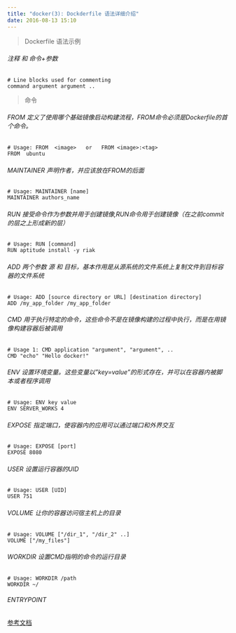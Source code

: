 ```yaml
---
title: "docker(3): Dockderfile 语法详细介绍"
date: 2016-08-13 15:10
---
```


> Dockerfile 语法示例

###### 注释 和 命令+参数

    # Line blocks used for commenting
    command argument argument ..

> 命令

###### FROM 定义了使用哪个基础镜像启动构建流程，FROM命令必须是Dockerfile的首个命令。

    # Usage: FROM  <image>   or   FROM <image>:<tag>
    FROM  ubuntu

###### MAINTAINER 声明作者，并应该放在FROM的后面

    # Usage: MAINTAINER [name]
    MAINTAINER authors_name

###### RUN 接受命令作为参数并用于创建镜像,RUN命令用于创建镜像（在之前commit的层之上形成新的层）

    # Usage: RUN [command]
    RUN aptitude install -y riak

###### ADD  两个参数 源 和 目标，基本作用是从源系统的文件系统上复制文件到目标容器的文件系统

    # Usage: ADD [source directory or URL] [destination directory]
    ADD /my_app_folder /my_app_folder

###### CMD 用于执行特定的命令，这些命令不是在镜像构建的过程中执行，而是在用镜像构建容器后被调用

    # Usage 1: CMD application "argument", "argument", ..
    CMD "echo" "Hello docker!"

###### ENV  设置环境变量。这些变量以”key=value”的形式存在，并可以在容器内被脚本或者程序调用

    # Usage: ENV key value
    ENV SERVER_WORKS 4

###### EXPOSE 指定端口，使容器内的应用可以通过端口和外界交互

    # Usage: EXPOSE [port]
    EXPOSE 8080

###### USER 设置运行容器的UID

    # Usage: USER [UID]
    USER 751

###### VOLUME 让你的容器访问宿主机上的目录

    # Usage: VOLUME ["/dir_1", "/dir_2" ..]
    VOLUME ["/my_files"]

###### WORKDIR 设置CMD指明的命令的运行目录

    # Usage: WORKDIR /path
    WORKDIR ~/

###### ENTRYPOINT

[参考文档](http://www.alauda.cn/2015/07/17/dockerfileinstructions/)
